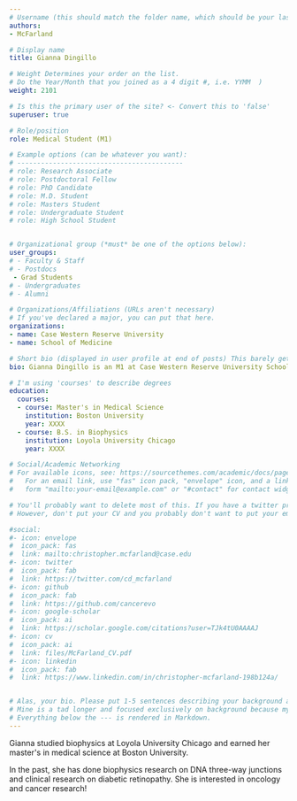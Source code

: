 ```yaml
---
# Username (this should match the folder name, which should be your last name)
authors:
- McFarland

# Display name
title: Gianna Dingillo 

# Weight Determines your order on the list. 
# Do the Year/Month that you joined as a 4 digit #, i.e. YYMM  )
weight: 2101

# Is this the primary user of the site? <- Convert this to 'false'
superuser: true

# Role/position
role: Medical Student (M1)

# Example options (can be whatever you want):
# ------------------------------------------
# role: Research Associate
# role: Postdoctoral Fellow
# role: PhD Candidate
# role: M.D. Student
# role: Masters Student
# role: Undergraduate Student
# role: High School Student


# Organizational group (*must* be one of the options below):
user_groups:
# - Faculty & Staff
# - Postdocs
 - Grad Students
# - Undergraduates 
# - Alumni

# Organizations/Affiliations (URLs aren't necessary)
# If you've declared a major, you can put that here. 
organizations:
- name: Case Western Reserve University
- name: School of Medicine

# Short bio (displayed in user profile at end of posts) This barely gets used, so don't bother. 
bio: Gianna Dingillo is an M1 at Case Western Reserve University School of Medicine. She studied biophysics at Loyola University Chicago and earned her master's in medical science at Boston University. In the past, she has done biophysics research on DNA three-way junctions and clinical research on diabetic retinopathy. She is interested in oncology and cancer research! 

# I'm using 'courses' to describe degrees
education:
  courses:
  - course: Master's in Medical Science
    institution: Boston University
    year: XXXX
  - course: B.S. in Biophysics
    institution: Loyola University Chicago
    year: XXXX

# Social/Academic Networking
# For available icons, see: https://sourcethemes.com/academic/docs/page-builder/#icons
#   For an email link, use "fas" icon pack, "envelope" icon, and a link in the
#   form "mailto:your-email@example.com" or "#contact" for contact widget.

# You'll probably want to delete most of this. If you have a twitter presence or active linkedin/githup, please add.
# However, don't put your CV and you probably don't want to put your email, unless you're ready for a bit of spam. 

#social:
#- icon: envelope
#  icon_pack: fas
#  link: mailto:christopher.mcfarland@case.edu
#- icon: twitter
#  icon_pack: fab
#  link: https://twitter.com/cd_mcfarland
#- icon: github
#  icon_pack: fab
#  link: https://github.com/cancerevo
#- icon: google-scholar
#  icon_pack: ai
#  link: https://scholar.google.com/citations?user=TJk4tU0AAAAJ
#- icon: cv
#  icon_pack: ai
#  link: files/McFarland_CV.pdf
#- icon: linkedin
#  icon_pack: fab
#  link: https://www.linkedin.com/in/christopher-mcfarland-198b124a/


# Alas, your bio. Please put 1-5 sentences describing your background and 1-5 sentences describing your interests.
# Mine is a tad longer and focused exclusively on background because my research interests are elsewhere on the site.
# Everything below the --- is rendered in Markdown. 
---
```


Gianna studied biophysics at Loyola University Chicago and earned her master's in medical science at Boston University. 
<!--more--> 
<!--- The line above ends your frontpage summary. If your bio is 3 sentences or less, just remove it (you don't need a 'read more'). -->
In the past, she has done biophysics research on DNA three-way junctions and clinical research on diabetic retinopathy. 
She is interested in oncology and cancer research! 

